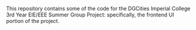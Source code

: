 This repository contains some of the code for the DGCities Imperial College 3rd Year EIE/EEE Summer Group Project: specifically, the frontend UI portion of the project.
